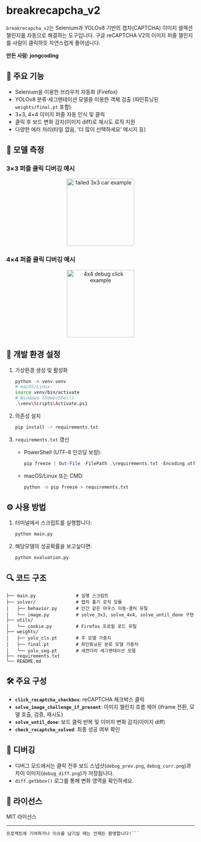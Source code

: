 # breakrecapcha\_v2

`breakrecapcha_v2`는 Selenium과 YOLOv8 기반의 캡차(CAPTCHA) 이미지 셀렉션 챌린지를 자동으로 해결하는 도구입니다. 구글 reCAPTCHA V2의 이미지 퍼즐 챌린지를 사람이 클릭하듯 자연스럽게 풀어냅니다.

**만든 사람: jongcoding**

## 🚀 주요 기능

* Selenium을 이용한 브라우저 자동화 (Firefox)
* YOLOv8 분류·세그멘테이션 모델을 이용한 객체 검출 (파인튜닝된 `weights/final.pt` 포함)
* 3×3, 4×4 이미지 퍼즐 자동 인식 및 클릭
* 클릭 후 보드 변화 감지(이미지 diff)로 재시도 로직 지원
* 다양한 에러 처리(타일 없음, ‘더 많이 선택하세요’ 메시지 등)

## 🚀 모델 측정
### 3×3 퍼즐 클릭 디버깅 예시
<p align="center">
  <img
    src="https://github.com/user-attachments/assets/0bb11160-b816-4216-9ea0-af3d1edc4444"
    alt="failed 3x3 car example"
    width="180"
  >
</p>

### 4×4 퍼즐 클릭 디버깅 예시
<p align="center">
  <img
    src="https://github.com/user-attachments/assets/1e60fb01-0bea-4e83-8f17-652cfea29c66"
    alt="4x4 debug click example"
    width="180"
  >
</p>

## 🔧 개발 환경 설정

1. 가상환경 생성 및 활성화

   ```bash
   python -m venv venv
   # macOS/Linux
   source venv/bin/activate
   # Windows (PowerShell)
   .\venv\Scripts\Activate.ps1
   ```

2. 의존성 설치

   ```bash
   pip install -r requirements.txt
   ```

3. `requirements.txt` 갱신

   * PowerShell (UTF-8 인코딩 보장):

     ```powershell
     pip freeze | Out-File -FilePath .\requirements.txt -Encoding utf8
     ```
   * macOS/Linux 또는 CMD:

     ```bash
     python -m pip freeze > requirements.txt
     ```

## ⚙️ 사용 방법

1. 터미널에서 스크립트를 실행합니다:

   ```bash
   python main.py
   ```
2. 해당모델의 성공확률을 보고싶다면:
    
   ```bash
   python evaluation.py
   ```

## 🔍 코드 구조

```
├── main.py               # 실행 스크립트
├── solver/               # 캡차 풀기 로직 모듈
│   ├── behavior.py       # 인간 같은 마우스 이동·클릭 유틸
│   └── image.py          # solve_3x3, solve_4x4, solve_until_done 구현
├── utils/
│   └── cookie.py         # Firefox 프로필 로드 유틸
├── weights/
│   ├── yolo_cls.pt       # 주 모델 가중치
│   ├── final.pt          # 파인튜닝된 분류 모델 가중치
│   └── yolo_seg.pt       # 세컨더리 세그멘테이션 모델
├── requirements.txt
└── README.md
```

## 🛠️ 주요 구성

* **`click_recaptcha_checkbox`**: reCAPTCHA 체크박스 클릭
* **`solve_image_challenge_if_present`**: 이미지 챌린지 흐름 제어 (iframe 전환, 모델 호출, 검증, 재시도)
* **`solve_until_done`**: 보드 클릭 반복 및 이미지 변화 감지(이미지 diff)
* **`check_recaptcha_solved`**: 최종 성공 여부 확인

## 🐛 디버깅

* 디버그 모드에서는 클릭 전후 보드 스냅샷(`debug_prev.png`, `debug_curr.png`)과 차이 이미지(`debug_diff.png`)가 저장됩니다.
* `diff.getbbox()` 로그를 통해 변화 영역을 확인하세요.

## 📜 라이선스

MIT 라이선스

---

````markdown
프로젝트에 기여하거나 이슈를 남기실 때는 언제든 환영합니다!```

````
